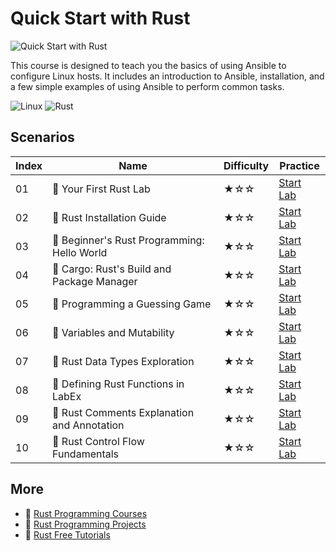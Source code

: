 # Quick Start with Rust

![Quick Start with Rust](https://cover-creator.appbot.io/quick-start-with-rust.png)

This course is designed to teach you the basics of using Ansible to configure Linux hosts. It includes an introduction to Ansible, installation, and a few simple examples of using Ansible to perform common tasks.

![Linux](https://img.shields.io/badge/Linux-whitesmoke?style=for-the-badge&logo=linux)
![Rust](https://img.shields.io/badge/Rust-whitesmoke?style=for-the-badge&logo=rust)


## Scenarios

|   Index | Name                                       | Difficulty   | Practice                                                             |
|---------|--------------------------------------------|--------------|----------------------------------------------------------------------|
|      01 | 📖 Your First Rust Lab                      | ★☆☆          | <a target='_blank' href='https://labex.io/labs/101055'>Start Lab</a> |
|      02 | 📖 Rust Installation Guide                  | ★☆☆          | <a target='_blank' href='https://labex.io/labs/100383'>Start Lab</a> |
|      03 | 📖 Beginner's Rust Programming: Hello World | ★☆☆          | <a target='_blank' href='https://labex.io/labs/100384'>Start Lab</a> |
|      04 | 📖 Cargo: Rust's Build and Package Manager  | ★☆☆          | <a target='_blank' href='https://labex.io/labs/100385'>Start Lab</a> |
|      05 | 📖 Programming a Guessing Game              | ★☆☆          | <a target='_blank' href='https://labex.io/labs/100386'>Start Lab</a> |
|      06 | 📖 Variables and Mutability                 | ★☆☆          | <a target='_blank' href='https://labex.io/labs/100387'>Start Lab</a> |
|      07 | 📖 Rust Data Types Exploration              | ★☆☆          | <a target='_blank' href='https://labex.io/labs/100388'>Start Lab</a> |
|      08 | 📖 Defining Rust Functions in LabEx         | ★☆☆          | <a target='_blank' href='https://labex.io/labs/100389'>Start Lab</a> |
|      09 | 📖 Rust Comments Explanation and Annotation | ★☆☆          | <a target='_blank' href='https://labex.io/labs/100390'>Start Lab</a> |
|      10 | 📖 Rust Control Flow Fundamentals           | ★☆☆          | <a target='_blank' href='https://labex.io/labs/100391'>Start Lab</a> |

## More

- 🔗 [Rust Programming Courses](https://github.com/labex-labs/awesome-programming-courses)
- 🔗 [Rust Programming Projects](https://github.com/labex-labs/awesome-programming-projects)
- 🔗 [Rust Free Tutorials](https://github.com/labex-labs/rust-free-tutorials)

